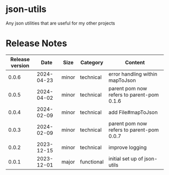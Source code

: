# json-utils
Any json utilities that are useful for my other projects

# Release Notes
|Release version  |Date  |Size  | Category |Content |
|--|--|--|--|--|
|0.0.6  |2024-04-23  |minor|technical|error handling within mapToJson |
|0.0.5  |2024-04-02  |minor|technical|parent pom now refers to parent-pom 0.1.6 |
|0.0.4|2024-02-09|minor|technical|add File#mapToJson|
|0.0.3|2024-02-09|minor|technical|parent pom now refers to parent-pom 0.0.7|
|0.0.2|2023-12-15|minor|technical|improve logging|
|0.0.1|2023-12-01|major|functional|initial set up of json-utils|